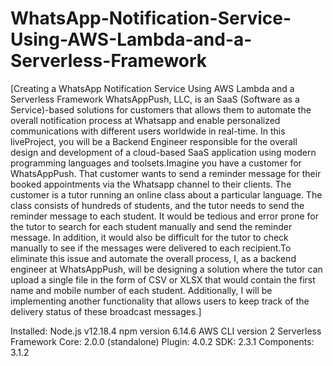 # WhatsApp-Notification-Service-Using-AWS-Lambda-and-a-Serverless-Framework
[Creating a WhatsApp Notification Service Using AWS Lambda and a Serverless Framework
WhatsAppPush, LLC, is an SaaS (Software as a Service)-based solutions for customers that allows them to automate the overall notification process at Whatsapp and enable personalized communications with different users worldwide in real-time. In this liveProject, you will be a Backend Engineer responsible for the overall design and development of a cloud-based SaaS application using modern programming languages and toolsets.Imagine you have a customer for WhatsAppPush. That customer wants to send a reminder message for their booked appointments via the Whatsapp channel to their clients. The customer is a tutor running an online class about a particular language. The class consists of hundreds of students, and the tutor needs to send the reminder message to each student. It would be tedious and error prone for the tutor to search for each student manually and send the reminder message. In addition, it would also be difficult for the tutor to check manually to see if the messages were delivered to each recipient.To eliminate this issue and automate the overall process, I, as a backend engineer at WhatsAppPush, will be designing a solution where the tutor can upload a single file in the form of CSV or XLSX that would contain the first name and mobile number of each student. Additionally, I will be implementing another functionality that allows users to keep track of the delivery status of these broadcast messages.]

Installed:
Node.js v12.18.4
npm version 6.14.6
AWS CLI version 2
Serverless  Framework Core: 2.0.0 (standalone)
            Plugin: 4.0.2
            SDK: 2.3.1
            Components: 3.1.2
